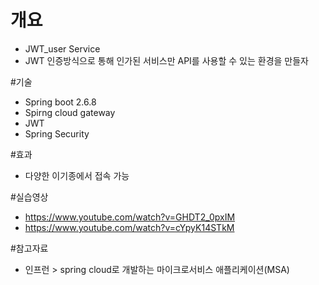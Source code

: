 # 개요
 - JWT_user Service 
 - JWT 인증방식으로 통해 인가된 서비스만 API를 사용할 수 있는 환경을 만들자
 
#기술
 - Spring boot 2.6.8
 - Spirng cloud gateway 
 - JWT
 - Spring Security

#효과
 - 다양한 이기종에서 접속 가능
 
#실습영상
 - https://www.youtube.com/watch?v=GHDT2_0pxIM
 - https://www.youtube.com/watch?v=cYpyK14STkM

#참고자료
 - 인프런 >  spring cloud로 개발하는 마이크로서비스 애플리케이션(MSA)
